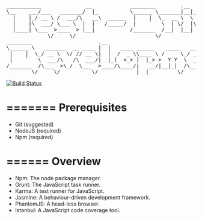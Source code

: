 <pre>
___________              __            ________        .__                     
\__    ___/___   _______/  |_          \______ \_______|__|__  __ ____   ____  
  |    |_/ __ \ /  ___/\   __\  ______  |    |  \_  __ \  \  \/ // __ \ /    \ 
  |    |\  ___/ \___ \  |  |   /_____/  |    `   \  | \/  |\   /\  ___/|   |  \
  |____| \___  >____  > |__|           /_______  /__|  |__| \_/  \___  >___|  /
             \/     \/                         \/                    \/     \/ 
________                     .__                                       __      
\______ \   _______  __ ____ |  |   ____ ______   _____   ____   _____/  |_    
 |    |  \_/ __ \  \/ // __ \|  |  /  _ \\____ \ /     \_/ __ \ /    \   __\   
 |    `   \  ___/\   /\  ___/|  |_(  <_> )  |_> >  Y Y  \  ___/|   |  \  |     
/_______  /\___  >\_/  \___  >____/\____/|   __/|__|_|  /\___  >___|  /__|     
        \/     \/          \/            |__|         \/     \/     \/         
</pre>

[![Build Status](https://travis-ci.org/braungoodson/test-driven-development.png)](https://travis-ci.org/braungoodson/test-driven-development)

=======
Prerequisites
=======================

* Git (suggested)
* NodeJS (required)
* Npm (required)

======
Overview
======================

* Npm: The node package manager.
* Grunt: The JavaScript task runner.
* Karma: A test runner for JavaScript.
* Jasmine: A behaviour-driven development framework.
* PhantomJS: A head-less browser.
* Istanbul: A JavaScript code coverage tool.

